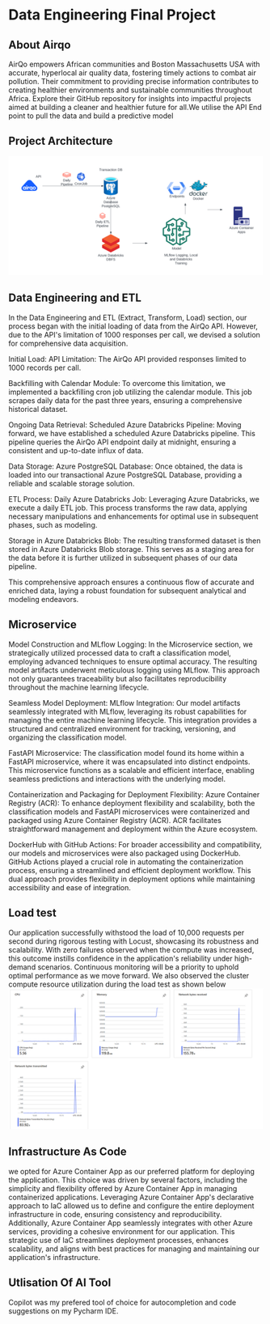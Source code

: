 # Data Engineering Final Project 

## About Airqo 
AirQo empowers African communities and Boston Massachusetts USA with accurate, hyperlocal air quality data, fostering timely actions to combat air pollution. Their commitment to providing precise information contributes to creating healthier environments and sustainable communities throughout Africa. Explore their GitHub repository for insights into impactful projects aimed at building a cleaner and healthier future for all.We utilise the API End point to pull the data and build a predictive model 

## Project Architecture
![plot](assets/arc.svg)

## Data Engineering and ETL 
In the Data Engineering and ETL (Extract, Transform, Load) section, our process began with the initial loading of data from the AirQo API. However, due to the API's limitation of 1000 responses per call, we devised a solution for comprehensive data acquisition.

Initial Load:
API Limitation: The AirQo API provided responses limited to 1000 records per call.

Backfilling with Calendar Module: To overcome this limitation, we implemented a backfilling cron job utilizing the calendar module. This job scrapes daily data for the past three years, ensuring a comprehensive historical dataset.

Ongoing Data Retrieval:
Scheduled Azure Databricks Pipeline: Moving forward, we have established a scheduled Azure Databricks pipeline. This pipeline queries the AirQo API endpoint daily at midnight, ensuring a consistent and up-to-date influx of data.

Data Storage:
Azure PostgreSQL Database: Once obtained, the data is loaded into our transactional Azure PostgreSQL Database, providing a reliable and scalable storage solution.

ETL Process:
Daily Azure Databricks Job: Leveraging Azure Databricks, we execute a daily ETL job. This process transforms the raw data, applying necessary manipulations and enhancements for optimal use in subsequent phases, such as modeling.

Storage in Azure Databricks Blob: The resulting transformed dataset is then stored in Azure Databricks Blob storage. This serves as a staging area for the data before it is further utilized in subsequent phases of our data pipeline.

This comprehensive approach ensures a continuous flow of accurate and enriched data, laying a robust foundation for subsequent analytical and modeling endeavors.

## Microservice 
Model Construction and MLflow Logging:
In the Microservice section, we strategically utilized processed data to craft a classification model, employing advanced techniques to ensure optimal accuracy. The resulting model artifacts underwent meticulous logging using MLflow. This approach not only guarantees traceability but also facilitates reproducibility throughout the machine learning lifecycle.

Seamless Model Deployment:
MLflow Integration:
Our model artifacts seamlessly integrated with MLflow, leveraging its robust capabilities for managing the entire machine learning lifecycle. This integration provides a structured and centralized environment for tracking, versioning, and organizing the classification model.

FastAPI Microservice:
The classification model found its home within a FastAPI microservice, where it was encapsulated into distinct endpoints. This microservice functions as a scalable and efficient interface, enabling seamless predictions and interactions with the underlying model.

Containerization and Packaging for Deployment Flexibility:
Azure Container Registry (ACR):
To enhance deployment flexibility and scalability, both the classification models and FastAPI microservices were containerized and packaged using Azure Container Registry (ACR). ACR facilitates straightforward management and deployment within the Azure ecosystem.

DockerHub with GitHub Actions:
For broader accessibility and compatibility, our models and microservices were also packaged using DockerHub. GitHub Actions played a crucial role in automating the containerization process, ensuring a streamlined and efficient deployment workflow. This dual approach provides flexibility in deployment options while maintaining accessibility and ease of integration.

## Load test
Our application successfully withstood the load of 10,000 requests per second during rigorous testing with Locust, showcasing its robustness and scalability. With zero failures observed when the compute was increased, this outcome instills confidence in the application's reliability under high-demand scenarios. Continuous monitoring will be a priority to uphold optimal performance as we move forward. We also observed the cluster compute resource utilization during the load test as shown below
![plot2](assets/compute.png)

## Infrastructure As Code 
we opted for Azure Container App as our preferred platform for deploying the application. This choice was driven by several factors, including the simplicity and flexibility offered by Azure Container App in managing containerized applications. Leveraging Azure Container App's declarative approach to IaC allowed us to define and configure the entire deployment infrastructure in code, ensuring consistency and reproducibility. Additionally, Azure Container App seamlessly integrates with other Azure services, providing a cohesive environment for our application. This strategic use of IaC streamlines deployment processes, enhances scalability, and aligns with best practices for managing and maintaining our application's infrastructure.

## Utlisation Of AI Tool
Copilot was my prefered tool of choice for autocompletion and code suggestions on my Pycharm IDE. 

